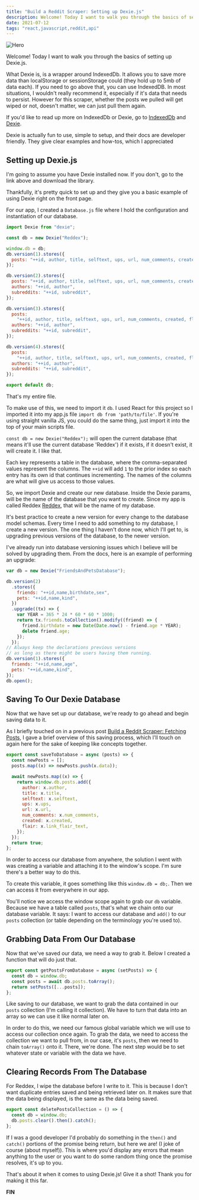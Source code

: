 ```yaml
---
title: "Build a Reddit Scraper: Setting up Dexie.js"
description: Welcome! Today I want to walk you through the basics of setting up Dexie.js.
date: 2021-07-12
tags: "react,javascript,reddit,api"
---
```


![Hero](/images/32nzezokpzaht9h2tz2l.jpeg)

Welcome! Today I want to walk you through the basics of setting up Dexie.js.

What Dexie is, is a wrapper around IndexedDb. It allows you to save more data than localStorage or sessionStorage could (they hold up to 5mb of data each). If you need to go above that, you can use IndexedDB. In most situations, I wouldn't really recommend it, especially if it's data that needs to persist. However for this scraper, whether the posts we pulled will get wiped or not, doesn't matter, we can just pull them again.

If you'd like to read up more on IndexedDb or Dexie, go to [IndexedDb](https://developer.mozilla.org/en-US/docs/Web/API/IndexedDB_API) and [Dexie](https://dexie.org/).

Dexie is actually fun to use, simple to setup, and their docs are developer friendly. They give clear examples and how-tos, which I appreciated

## **Setting up Dexie.js**

I'm going to assume you have Dexie installed now. If you don't, go to the link above and download the library.

Thankfully, it's pretty quick to set up and they give you a basic example of using Dexie right on the front page.

For our app, I created a `Database.js` file where I hold the configuration and instantiation of our database.

```js
import Dexie from "dexie";

const db = new Dexie("Reddex");

window.db = db;
db.version(1).stores({
  posts: "++id, author, title, selftext, ups, url, num_comments, created",
});

db.version(2).stores({
  posts: "++id, author, title, selftext, ups, url, num_comments, created",
  authors: "++id, author",
  subreddits: "++id, subreddit",
});

db.version(3).stores({
  posts:
    "++id, author, title, selftext, ups, url, num_comments, created, flair",
  authors: "++id, author",
  subreddits: "++id, subreddit",
});

db.version(4).stores({
  posts:
    "++id, author, title, selftext, ups, url, num_comments, created, flair, postId",
  authors: "++id, author",
  subreddits: "++id, subreddit",
});

export default db;
```

That's my entire file.

To make use of this, we need to import it `db`. I used React for this project so I imported it into my app.js file `import db from 'path/to/file'`. If you're using straight vanilla JS, you could do the same thing, just import it into the top of your main scripts file.

`const db = new Dexie("Reddex");` will open the current database (that means it'll use the current database 'Reddex') if it exists, if it doesn't exist, it will create it. I like that.

Each key represents a table in the database, where the comma-separated values represent the columns. The `++id` will add `1` to the prior index so each entry has its own id that continues incrementing. The names of the columns are what will give us access to those values.

So, we import Dexie and create our new database. Inside the Dexie params, will be the name of the database that you want to create. Since my app is called Reddex [Reddex](https://reddex.app), that will be the name of my database.

It's best practice to create a new version for every change to the database model schemas. Every time I need to add something to my database, I create a new version. The one thing I haven't done now, which I'll get to, is upgrading previous versions of the database, to the newer version.

I've already run into database versioning issues which I believe will be solved by upgrading them. From the docs, here is an example of performing an upgrade:

```js
var db = new Dexie("FriendsAndPetsDatabase");

db.version(2)
  .stores({
    friends: "++id,name,birthdate,sex",
    pets: "++id,name,kind",
  })
  .upgrade((tx) => {
    var YEAR = 365 * 24 * 60 * 60 * 1000;
    return tx.friends.toCollection().modify((friend) => {
      friend.birthdate = new Date(Date.now() - friend.age * YEAR);
      delete friend.age;
    });
  });
// Always keep the declarations previous versions
// as long as there might be users having them running.
db.version(1).stores({
  friends: "++id,name,age",
  pets: "++id,name,kind",
});
db.open();
```

## **Saving To Our Dexie Database**

Now that we have set up our database, we're ready to go ahead and begin saving data to it.

As I briefly touched on in a previous post [Build a Reddit Scraper: Fetching Posts](/blog/build-a-reddit-scraper-fetching-posts), I gave a brief overview of this saving process, which I'll touch on again here for the sake of keeping like concepts together.

```js
export const saveToDatabase = async (posts) => {
  const newPosts = [];
  posts.map((x) => newPosts.push(x.data));

  await newPosts.map((x) => {
    return window.db.posts.add({
      author: x.author,
      title: x.title,
      selftext: x.selftext,
      ups: x.ups,
      url: x.url,
      num_comments: x.num_comments,
      created: x.created,
      flair: x.link_flair_text,
    });
  });
  return true;
};
```

In order to access our database from anywhere, the solution I went with was creating a variable and attaching it to the window's scope. I'm sure there's a better way to do this.

To create this variable, it goes something like this `window.db = db;`. Then we can access it from everywhere in our app.

You'll notice we access the window scope again to grab our `db` variable. Because we have a table called `posts`, that's what we chain onto our database variable. It says: I want to access our database and `add()` to our `posts` collection (or table depending on the terminology you're used to).

## **Grabbing Data From Our Database**

Now that we've saved our data, we need a way to grab it. Below I created a function that will do just that.

```js
export const getPostsFromDatabase = async (setPosts) => {
  const db = window.db;
  const posts = await db.posts.toArray();
  return setPosts([...posts]);
};
```

Like saving to our database, we want to grab the data contained in our `posts` collection (I'm calling it collection). We have to turn that data into an array so we can use it like normal later on.

In order to do this, we need our famous global variable which we will use to access our collection once again. To grab the data, we need to access the collection we want to pull from, in our case, it's `posts`, then we need to chain `toArray()` onto it. There, we're done. The next step would be to set whatever state or variable with the data we have.

## **Clearing Records From The Database**

For Reddex, I wipe the database before I write to it. This is because I don't want duplicate entries saved and being retrieved later on. It makes sure that the data being displayed, is the same as the data being saved.

```js
export const deletePostsCollection = () => {
  const db = window.db;
  db.posts.clear().then().catch();
};
```

If I was a good developer I'd probably do something in the `then()` and `catch()` portions of the promise being return, but here we are! (I joke of course (about myself)). This is where you'd display any errors that mean anything to the user or you want to do some random thing once the promise resolves, it's up to you.

That's about it when it comes to using Dexie.js! Give it a shot! Thank you for making it this far.

**FIN**
